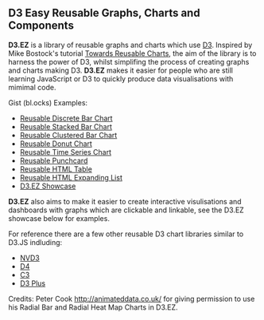 ## D3 Easy Reusable Graphs, Charts and Components

**D3.EZ** is a library of reusable graphs and charts which use [D3](http://www.d3js.org/). Inspired by Mike Bostock's tutorial [Towards Reusable Charts](http://bost.ocks.org/mike/chart/), the aim of the library is to harness the power of D3, whilst simplifing the process of creating graphs and charts making D3. **D3.EZ** makes it easier for people who are still learning JavaScript or D3 to quickly produce data visualisations with mimimal code.

Gist (bl.ocks) Examples:
* [Reusable Discrete Bar Chart](http://bl.ocks.org/jamesleesaunders/8ba1fb5657d6bc7286be)
* [Reusable Stacked Bar Chart](http://bl.ocks.org/jamesleesaunders/ac5b6134ad7144e8327d)
* [Reusable Clustered Bar Chart](http://bl.ocks.org/jamesleesaunders/0d4cf768065e8e7e9bfb)
* [Reusable Donut Chart](http://bl.ocks.org/jamesleesaunders/8a1b06f3a93f748bb902)
* [Reusable Time Series Chart](http://bl.ocks.org/jamesleesaunders/0f25b04b9b9080b67714)
* [Reusable Punchcard](http://bl.ocks.org/jamesleesaunders/0215cd9bc81e32fb0c9f)
* [Reusable HTML Table](http://bl.ocks.org/jamesleesaunders/cc4439445d228fc06358)
* [Reusable HTML Expanding List](http://bl.ocks.org/jamesleesaunders/9f73d0878f3ab9d8c958)
* [D3.EZ Showcase](http://bl.ocks.org/jamesleesaunders/1b42123c808ecea748be)

**D3.EZ** also aims to make it easier to create interactive visulisations and dashboards with graphs which are clickable and linkable, see the D3.EZ showcase below for examples.

For reference there are a few other reusable D3 chart libraries similar to D3.JS indluding:
* [NVD3](http://nvd3.org)
* [D4](http://visible.io/index.html)
* [C3](http://c3js.org)
* [D3 Plus](http://d3plus.org)

Credits:
Peter Cook http://animateddata.co.uk/ for giving permission to use his Radial Bar and Radial Heat Map Charts in D3.EZ.
